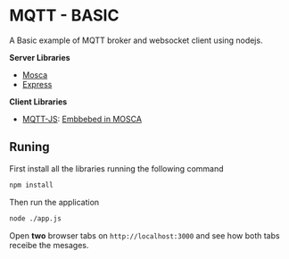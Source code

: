 # MQTT - BASIC
A Basic example of MQTT broker and websocket client using nodejs.

**Server Libraries**
- [Mosca](https://github.com/mcollina/mosca)
- [Express](https://expressjs.com/)

**Client Libraries**
- [MQTT-JS](https://github.com/mqttjs): [Embbebed in MOSCA](https://github.com/mcollina/mosca/wiki/MQTT-over-Websockets)


## Runing 

First install all the libraries running the following command

```bash
npm install
```

Then run the application 

```bash
node ./app.js
```

Open **two** browser tabs on `http://localhost:3000` and see how both tabs receibe the mesages.